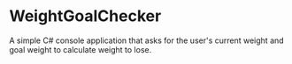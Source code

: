 # WeightGoalChecker
A simple C# console application that asks for the user's current weight and goal weight to calculate weight to lose.
